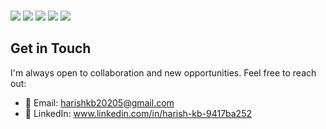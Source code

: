### 

<div display="flex">
  <img src="https://img.shields.io/badge/python-3670A0?style=for-the-badge&logo=python&logoColor=ffdd54"/>
  <img src="https://img.shields.io/badge/numpy-%23013243.svg?style=for-the-badge&logo=numpy&logoColor=white"/>
  <img src="https://img.shields.io/badge/pandas-%23150458.svg?style=for-the-badge&logo=pandas&logoColor=white"/>
  <img src ="https://img.shields.io/badge/scikit--learn-%23F7931E.svg?style=for-the-badge&logo=scikit-learn&logoColor=white"/>
  <img src ="https://img.shields.io/badge/Matplotlib-%23ffffff.svg?style=for-the-badge&logo=Matplotlib&logoColor=black"/>
</div>

## Get in Touch
I'm always open to collaboration and new opportunities. Feel free to reach out:

- 📧 Email: harishkb20205@gmail.com
- 💼 LinkedIn: www.linkedin.com/in/harish-kb-9417ba252
